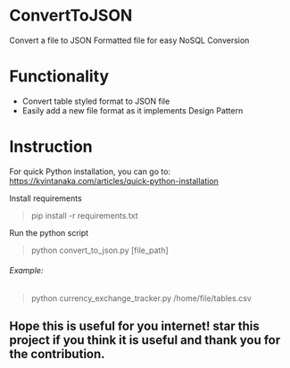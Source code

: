 # ConvertToJSON
Convert a file to JSON Formatted file for easy NoSQL Conversion

# Functionality
* Convert table styled format to JSON file
* Easily add a new file format as it implements Design Pattern

# Instruction
For quick Python installation, you can go to:
https://kvintanaka.com/articles/quick-python-installation

Install requirements
> pip install -r requirements.txt

Run the python script
> python convert_to_json.py [file_path]

###### Example:
> python currency_exchange_tracker.py /home/file/tables.csv

## Hope this is useful for you internet! star this project if you think it is useful and thank you for the contribution.

